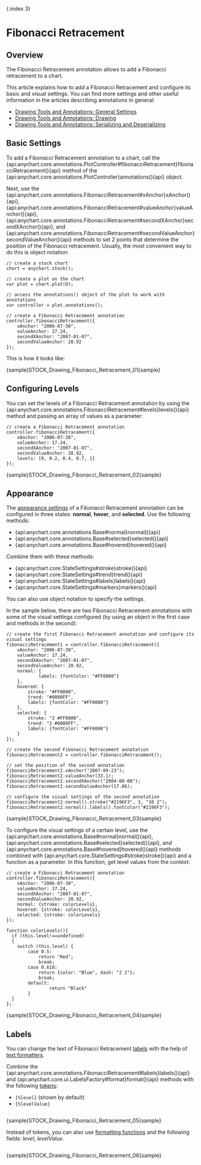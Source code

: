 {:index 3}
# Fibonacci Retracement

## Overview

The Fibonacci Retracement annotation allows to add a Fibonacci retracement to a chart.

This article explains how to add a Fibonacci Retracement and configure its basic and visual settings. You can find more settings and other useful information in the articles describing annotations in general:

* [Drawing Tools and Annotations: General Settings](General_Settings)
* [Drawing Tools and Annotations: Drawing](Drawing)
* [Drawing Tools and Annotations: Serializing and Deserializing](Serializing_Deserializing)

## Basic Settings

To add a Fibonacci Retracement annotation to a chart, call the {api:anychart.core.annotations.PlotController#fibonacciRetracement}fibonacciRetracement(){api} method of the {api:anychart.core.annotations.PlotController}annotations(){api} object.

Next, use the {api:anychart.core.annotations.FibonacciRetracement#xAnchor}xAnchor(){api}, {api:anychart.core.annotations.FibonacciRetracement#valueAnchor}valueAnchor(){api}, {api:anychart.core.annotations.FibonacciRetracement#secondXAnchor}secondXAnchor(){api}, and {api:anychart.core.annotations.FibonacciRetracement#secondValueAnchor}secondValueAnchor(){api} methods to set 2 points that determine the position of the Fibonacci retracement. Usually, the most convenient way to do this is object notation:

```
// create a stock chart
chart = anychart.stock();

// create a plot on the chart
var plot = chart.plot(0);

// access the annotations() object of the plot to work with annotations
var controller = plot.annotations();

// create a Fibonacci Retracement annotation
controller.fibonacciRetracement({
    xAnchor: "2006-07-30",
    valueAnchor: 17.24,
    secondXAnchor: "2007-01-07",
    secondValueAnchor: 28.92
});
```

This is how it looks like:

{sample}STOCK\_Drawing\_Fibonacci\_Retracement\_01{sample}

## Configuring Levels

You can set the levels of a Fibonacci Retracement annotation by using the {api:anychart.core.annotations.FibonacciRetracement#levels}levels(){api} method and passing an array of values as a parameter:

```
// create a Fibonacci Retracement annotation
controller.fibonacciRetracement({
    xAnchor: "2006-07-30",
    valueAnchor: 17.24,
    secondXAnchor: "2007-01-07",
    secondValueAnchor: 28.92,
    levels: [0, 0.2, 0.4, 0.7, 1]
});
```

{sample}STOCK\_Drawing\_Fibonacci\_Retracement\_02{sample}

## Appearance

The [appearance settings](../../Appearance_Settings) of a Fibonacci Retracement annotation can be configured in three states: **normal**, **hover**, and **selected**. Use the following methods:

* {api:anychart.core.annotations.Base#normal}normal(){api} 
* {api:anychart.core.annotations.Base#selected}selected(){api} 
* {api:anychart.core.annotations.Base#hovered}hovered(){api}

Combine them with these methods:

* {api:anychart.core.StateSettings#stroke}stroke(){api}
* {api:anychart.core.StateSettings#trend}trend(){api}
* {api:anychart.core.StateSettings#labels}labels(){api}
* {api:anychart.core.StateSettings#markers}markers(){api}

You can also use object notation to specify the settings.

In the sample below, there are two Fibonacci Retracement annotations with some of the visual settings configured (by using an object in the first case and methods in the second):

```
// create the first Fibonacci Retracement annotation and configure its visual settings
fibonacciRetracement1 = controller.fibonacciRetracement({
    xAnchor: "2006-07-30",
    valueAnchor: 17.24,
    secondXAnchor: "2007-01-07",
    secondValueAnchor: 28.92,
    normal: {
            labels: {fontColor: "#FF0000"}
    },
    hovered: {
        stroke: "#FF0000",
        trend: "#0000FF",
        labels: {fontColor: "#FF0000"}
    },
    selected: {
        stroke: "2 #FF0000",
        trend: "2 #0000FF",
        labels: {fontColor: "#FF0000"} 
    }       
});

// create the second Fibonacci Retracement annotation
fibonacciRetracement2 = controller.fibonacciRetracement();

// set the position of the second annotation
fibonacciRetracement2.xAnchor("2007-09-23");
fibonacciRetracement2.valueAnchor(33.1);
fibonacciRetracement2.secondXAnchor("2004-08-08");
fibonacciRetracement2.secondValueAnchor(17.86);
 
// configure the visual settings of the second annotation
fibonacciRetracement2.normal().stroke("#2196F3", 3, "10 2");
fibonacciRetracement2.normal().labels().fontColor("#2196F3");
```

{sample}STOCK\_Drawing\_Fibonacci\_Retracement\_03{sample}

To configure the visual settings of a certain level, use the {api:anychart.core.annotations.Base#normal}normal(){api}, {api:anychart.core.annotations.Base#selected}selected(){api}, and {api:anychart.core.annotations.Base#hovered}hovered(){api} methods combined with {api:anychart.core.StateSettings#stroke}stroke(){api} and a function as a parameter. In this function, get level values from the context:

```
// create a Fibonacci Retracement annotation
controller.fibonacciRetracement({
    xAnchor: "2006-07-30",
    valueAnchor: 17.24,
    secondXAnchor: "2007-01-07",
    secondValueAnchor: 28.92,
    normal: {stroke: colorLevels},
    hovered: {stroke: colorLevels},
    selected: {stroke: colorLevels}
});

function colorLevels(){
  if (this.level!==undefined)
  {
    switch (this.level) {
        case 0.5:
            return "Red";
            break;
        case 0.618:
            return {color: "Blue", dash: "2 2"};
            break;
        default:
                return "Black"
        }
  }
};
```

{sample}STOCK\_Drawing\_Fibonacci\_Retracement\_04{sample}

## Labels

You can change the text of Fibonacci Retracement [labels](../../Common_Settings/Labels) with the help of [text formatters](../Common_Settings/Text_Formatters).

Combine the {api:anychart.core.annotations.FibonacciRetracement#labels}labels(){api} and {api:anychart.core.ui.LabelsFactory#format}format(){api} methods with the following [tokens](../../Common_Settings/Text_Formatters#string_tokens):

* `{%level}` (shown by default)
* `{%levelValue}`

```
```

{sample}STOCK\_Drawing\_Fibonacci\_Retracement\_05{sample}

Instead of tokens, you can also use [formatting functions](../../Common_Settings/Text_Formatters#formatting_functions) and the following fields: *level*, *levelValue*.

```
```

{sample}STOCK\_Drawing\_Fibonacci\_Retracement\_06{sample}